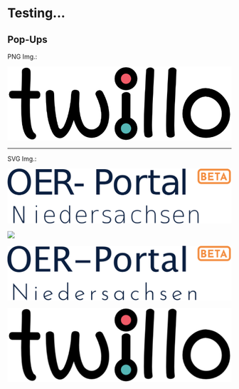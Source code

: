 <!--
logo: ./oer_portal_logo_login_beta.svg

icon: ./twillo_logo.svg
-->

# Testing...

## Pop-Ups

PNG Img.:

![](./twillo_logo.png)

---

SVG Img.:

![](./oer_portal_logo_login_beta_path.svg)

![](https://cdn.jsdelivr.net/gh/TorroRosso46/LiaScript_Testing_Repo/oer_portal_logo_login_beta.svg)

![](./new_oer_portal_logo.svg)

![](./new_logo.svg)
